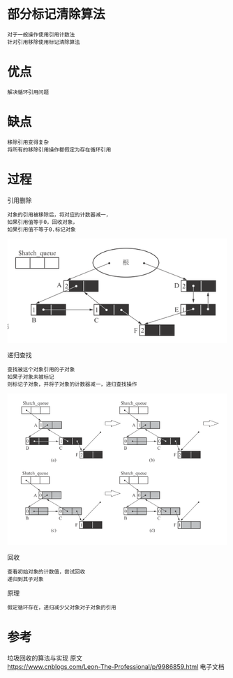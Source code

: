 
# 部分标记清除算法

	对于一般操作使用引用计数法
	针对引用移除使用标记清除算法

# 优点

	解决循环引用问题
	
# 缺点 

	移除引用变得复杂
	将所有的移除引用操作都假定为存在循环引用

# 过程

引用删除

	对象的引用被移除后，将对应的计数器减一，
	如果引用值等于0，回收对象，
	如果引用值不等于0.标记对象
![](https://github.com/RodJohn/jvm/blob/master/img/%E9%83%A8%E5%88%86%E6%A0%87%E8%AE%B0%E6%B8%85%E9%99%A4%E7%AE%97%E6%B3%95-%E9%80%92%E5%BD%92%E6%9F%A5%E6%89%BE1.png)

递归查找

	查找被这个对象引用的子对象
	如果子对象未被标记
	则标记子对象，并将子对象的计数器减一，递归查找操作
	

![](https://github.com/RodJohn/jvm/blob/master/img/%E9%83%A8%E5%88%86%E6%A0%87%E8%AE%B0%E6%B8%85%E9%99%A4%E7%AE%97%E6%B3%95-%E9%80%92%E5%BD%92%E6%9F%A5%E6%89%BE2.png)

回收

	查看初始对象的计数值，尝试回收
	递归到其子对象

原理

	假定循环存在，递归减少父对象对子对象的引用

# 参考

垃圾回收的算法与实现 原文  
https://www.cnblogs.com/Leon-The-Professional/p/9986859.html  电子文档


